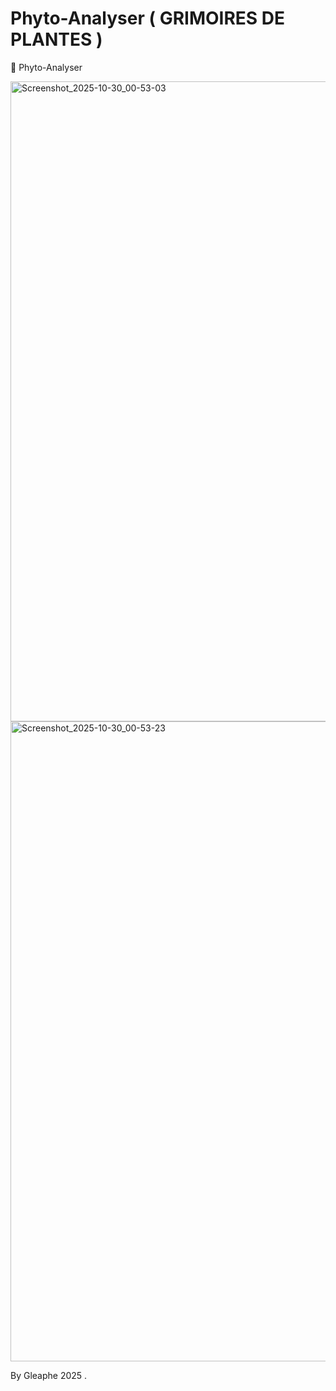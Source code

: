 # Phyto-Analyser ( GRIMOIRES DE PLANTES ) 

🧬 Phyto-Analyser

<img width="1280" height="1024" alt="Screenshot_2025-10-30_00-53-03" src="https://github.com/user-attachments/assets/0ba59425-049d-4ab3-9e42-46634e58bc06" />
<img width="1280" height="1024" alt="Screenshot_2025-10-30_00-53-23" src="https://github.com/user-attachments/assets/3448aa9d-911b-42f8-8b91-deee90e4af47" />

By Gleaphe 2025 .
